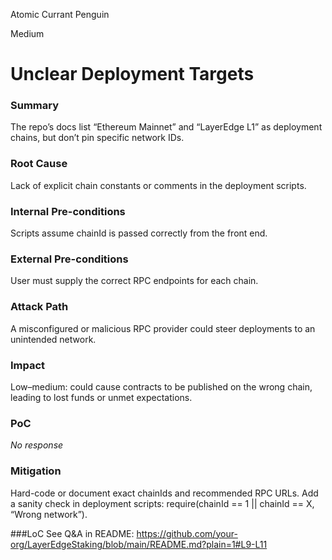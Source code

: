 Atomic Currant Penguin

Medium

# Unclear Deployment Targets

### Summary

The repo’s docs list “Ethereum Mainnet” and “LayerEdge L1” as deployment chains, but don’t pin specific network IDs.

### Root Cause

Lack of explicit chain constants or comments in the deployment scripts.

### Internal Pre-conditions

Scripts assume chainId is passed correctly from the front end.

### External Pre-conditions

User must supply the correct RPC endpoints for each chain.

### Attack Path

A misconfigured or malicious RPC provider could steer deployments to an unintended network.

### Impact

Low–medium: could cause contracts to be published on the wrong chain, leading to lost funds or unmet expectations.

### PoC

_No response_

### Mitigation

Hard-code or document exact chainIds and recommended RPC URLs.
 Add a sanity check in deployment scripts: require(chainId == 1 || chainId == X, “Wrong network”).

###LoC
See Q&A in README: 
https://github.com/your-org/LayerEdgeStaking/blob/main/README.md?plain=1#L9-L11 

